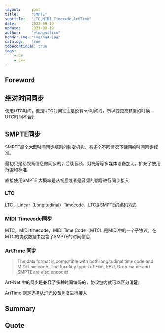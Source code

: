 ```yaml
---
layout:     post
title:      "SMPTE"
subtitle:   "LTC,MIDI Timecode,ArtTime"
date:       2023-09-19
update:     2023-09-19
author:     "elmagnifico"
header-img: "img/bg4.jpg"
catalog:    true
tobecontinued: true
tags:
    - C#
    - C++
---
```


## Foreword



## 绝对时间同步

使用UTC时间，但是UTC时间往往是没有ms时间的，所以要更高精度的时候，UTC时间不合适



## SMPTE同步

SMPTE是个大型时间同步规则的制定机构，有多个不同情况下使用的时间同步标准。

最初只是给视频信息做同步的，后续音频、灯光等等多媒体设备加入，扩充了使用范围和标准

直接使用SMPTE 大概率是从视频或者是音频的信号进行同步接入



### LTC

LTC，Linear（Longitudinal）Timecode，LTC是SMPTE的编码方式



### MIDI Timecode同步

MTC，MIDI timecode，MIDI Time Code（MTC）是MIDI中的一个子协议。在MTC的协议数据中包含了SMPTE的时间信息



### ArtTime 同步

> The data format is compatible with both longitudinal time code and MIDI time code. The four key types of Film, EBU, Drop Frame and SMPTE are also encoded.

Art-Net 中的同步是兼容了多种时间编码的，协议包内就可以区分清楚。

ArtTime 则是选择从灯光设备角度进行接入





## Summary





## Quote

> 
